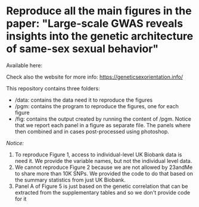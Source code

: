 # Reproduce all the main figures in the paper: "Large-scale GWAS reveals insights into the genetic architecture of same-sex sexual behavior"

Available here: 

Check also the website for more info: https://geneticsexorientation.info/

This repository contains three folders: 

* /data: contains the data need it to reproduce the figures 
* /pgm: contains the program to reproduce the figures, one for each figure
* /fig: contains the output created by running the content of /pgm. Notice that we report each panel in a figure as separate file. The panels where then combined and in cases post-processed using photoshop.


_Notice:_ 

1) To reproduce Figure 1, access to individual-level UK Biobank data is need it. We provide the variable names, but not the individual level data.
2) We cannot reproduce Figure 2 because we are not allowed by 23andMe to share more than 10K SNPs. We provided the code to do that based on the summary statistics from just UK Biobank.
3) Panel A of Figure 5 is just based on the genetic correlation that can be extracted from the supplementary tables and so we don't provide code for it
